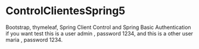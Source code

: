 # ControlClientesSpring5
Bootstrap, thymeleaf,
Spring Client Control and Spring Basic Authentication
if you want test this is a user admin , password 1234,
and this is a other user maria , password 1234.
